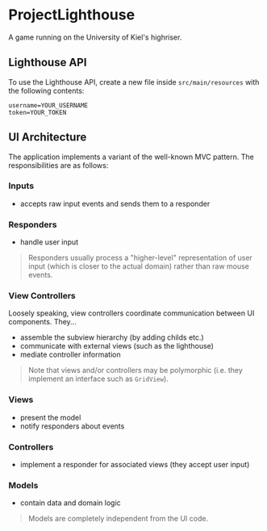 # ProjectLighthouse
A game running on the University of Kiel's highriser.

## Lighthouse API
To use the Lighthouse API, create a new file inside `src/main/resources` with the following contents:

```
username=YOUR_USERNAME
token=YOUR_TOKEN
```

## UI Architecture
The application implements a variant of the well-known MVC pattern. The responsibilities are as follows:

### Inputs
* accepts raw input events and sends them to a responder

### Responders
* handle user input

> Responders usually process a "higher-level" representation of user input (which is closer to the actual domain) rather than raw mouse events.

### View Controllers
Loosely speaking, view controllers coordinate communication between UI components. They...

* assemble the subview hierarchy (by adding childs etc.)
* communicate with external views (such as the lighthouse)
* mediate controller information

> Note that views and/or controllers may be polymorphic (i.e. they implement an interface such as `GridView`).

### Views
* present the model
* notify responders about events

### Controllers
* implement a responder for associated views (they accept user input)

### Models
* contain data and domain logic

> Models are completely independent from the UI code.

